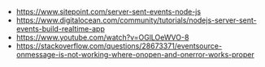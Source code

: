 - https://www.sitepoint.com/server-sent-events-node-js
- https://www.digitalocean.com/community/tutorials/nodejs-server-sent-events-build-realtime-app
- https://www.youtube.com/watch?v=OGlLOeWVO-8
- https://stackoverflow.com/questions/28673371/eventsource-onmessage-is-not-working-where-onopen-and-onerror-works-proper